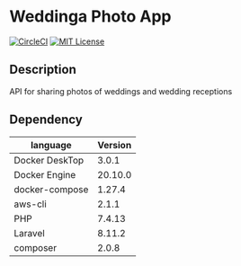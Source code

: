 # Weddinga Photo App

[![CircleCI](https://circleci.com/gh/taiga-tech/wedding-photo-api.svg?style=shield&circle-token=9ab6c1be310b621ccc287c53163200249bec0b74)](https://app.circleci.com/pipelines/github/taiga-tech/wedding-photo-api/)
[![MIT License](https://img.shields.io/github/license/taiga-tech/wedding-photo-api)](LICENSE)

## Description
API for sharing photos of weddings and wedding receptions

## Dependency

|language|Version|
|---|---|
|Docker DeskTop|3.0.1|
|Docker Engine|20.10.0|
|docker-compose|1.27.4|
|aws-cli|2.1.1|
|PHP|7.4.13|
|Laravel|8.11.2|
|composer|2.0.8|
